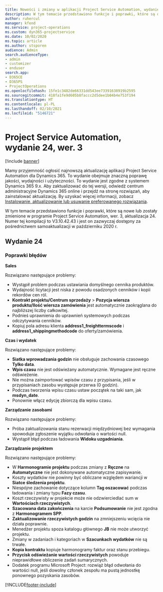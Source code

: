 ```yaml
---
title: Nowości i zmiany w aplikacji Project Service Automation, wydanie 24, wer. 3
description: W tym temacie przedstawiono funkcje i poprawki, które są dostępne w programie Project Service Automation, aktualizacja 24, wer. 3.
author: ruhercul
manager: kfend
ms.service: project-operations
ms.custom: dyn365-projectservice
ms.date: 10/02/2020
ms.topic: article
ms.author: stsporen
audience: Admin
search.audienceType:
- admin
- customizer
- enduser
search.app:
- D365CE
- D365PS
- ProjectOperations
ms.openlocfilehash: 15fe1c3482de66331dd543ee73391638919b2595
ms.sourcegitcommit: 418fa1fe9d605b8faccc2d5dee1b04b4e753f194
ms.translationtype: HT
ms.contentlocale: pl-PL
ms.lasthandoff: 02/10/2021
ms.locfileid: "5146721"
---
```

# <a name="project-service-automation-update-release-24-v3"></a>Project Service Automation, wydanie 24, wer. 3

[!include [banner](../includes/psa-now-project-operations.md)]

Mamy przyjemność ogłosić najnowszą aktualizację aplikacji Project Service Automation dla Dynamics 365. To wydanie obejmuje znaczną poprawę jakości, wydajności i użyteczności. To wydanie jest zgodne z systemem Dynamics 365 9.x. Aby zaktualizować do tej wersji, odwiedź centrum administracyjne Dynamics 365 online i przejdź na stronę rozwiązań, aby zainstalować aktualizację. By uzyskać więcej informacji, zobacz [Instalowanie, aktualizowanie lub usuwanie preferowanego rozwiązania](https://docs.microsoft.com/power-platform/admin/install-remove-preferred-solution).

W tym temacie przedstawiono funkcje i poprawki, które są nowe lub zostały zmienione w programie Project Service Automation, wer. 3, aktualizacja 24. Numer tej kompilacji to V3.10.42.43 i jest on zazwyczaj dostępny za pośrednictwem samoaktualizacji w październiku 2020 r.

## <a name="update-release-24"></a>Wydanie 24

### <a name="bug-fixes"></a>Poprawki błędów

**Sales**

Rozwiązano następujące problemy:

- Wystąpił problem podczas ustawiania domyślnego cennika produktów.
- Wydajność licytacji jest niska z powodu osadzonych cenników i kopii rekordów cen ról.
- **Kontrakt projektu/Centrum sprzedaży** > **Pozycja wiersza produktu/Ilość wiersza zamówienia** jest automatycznie zaokrąglana do najbliższej liczby całkowitej.
- Podnieś uprawnienia do uprawnień systemowych podczas odczytywania cenników.
- Kopiuj pola adresu klienta **address1_freighttermscode** i **address1_shippingmethodcode** do oferty/zamówienia. 


**Czas i wydatek**

Rozwiązano następujące problemy:

- **Siatka wprowadzania godzin** nie obsługuje zachowania czasowego **Tylko data**.
- **Wpis czasu** nie jest odświeżany automatycznie. Wymagane jest ręczne odświeżenie.
- Nie można zaimportować wpisów czasu z przypisania, jeśli w przypisaniach zasobu występuje przerwa (0 godzin).
- Podczas tworzenia wpisu czasu ustaw początek na taki sam, jak **msdyn_date**.
- Ponownie włącz edycję zbiorczą dla wpisu czasu.

**Zarządzanie zasobami**

Rozwiązano następujące problemy:

- Próba zaktualizowania stanu rezerwacji międzydniowej bez wymagania spowoduje zgłoszenie wyjątku odwołania o wartości null.
- Wystąpił błąd podczas ładowania **Widoku uzgadniania**.


**Zarządzanie projektem**

Rozwiązano następujące problemy:

- W **Harmonogramie projektu** podczas zmiany z **Ręczne** na **Automatyczne** nie jest dokonywane automatyczne zapisywanie.
- Koszty wydatków nie powinny być obliczane względem wariancji w **Siatce śledzenia projektu**.
- Niespójne zachowanie dotyczące kolumn **Tag oszacować** podczas ładowania i zmiany typu **Fazy czasu**.
- Koszt rzeczywisty w projekcie może nie odzwierciedlać sum w **Wartościach rzeczywistych**.
- **Szacowana data zakończenia** na karcie **Podsumowanie** nie jest zgodna z **Harmonogramem SPP**.
- **Zaktualizowanie rzeczywistych godzin** na zmniejszeniu wcięcia nie działa poprawnie.
- Menedżer projektu spoza katalogu głównego **JB** nie może utworzyć projektu.
- Zmiany w zadaniach i kategoriach w **Szacunkach wydatków** nie są trwałe.
- **Kopia kontraktu** kopiuje harmonogramy faktur oraz stanu przebiegu.
- **Przycisk odświeżanie wartości rzeczywistych** powoduje nieprawidłowe obliczenie zadań sumarycznych.
- Dodatek programu Microsoft Project: rozwiąż błąd odwołania do wartości null, jeśli dowolny członek zespołu ma pustą jednostkę ponownego pozyskania zasobów.



[!INCLUDE[footer-include](../includes/footer-banner.md)]
